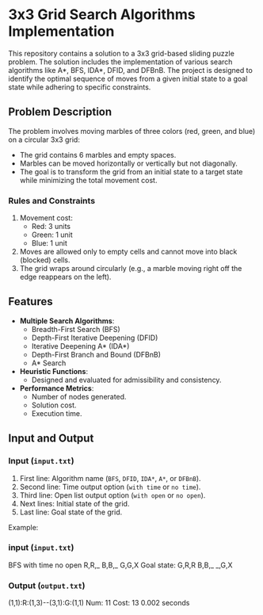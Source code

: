 # 3x3 Grid Search Algorithms Implementation

This repository contains a solution to a 3x3 grid-based sliding puzzle problem. The solution includes the implementation of various search algorithms like A*, BFS, IDA*, DFID, and DFBnB. The project is designed to identify the optimal sequence of moves from a given initial state to a goal state while adhering to specific constraints.

## Problem Description
The problem involves moving marbles of three colors (red, green, and blue) on a circular 3x3 grid:
- The grid contains 6 marbles and empty spaces.
- Marbles can be moved horizontally or vertically but not diagonally.
- The goal is to transform the grid from an initial state to a target state while minimizing the total movement cost.

### Rules and Constraints
1. Movement cost:
   - Red: 3 units
   - Green: 1 unit
   - Blue: 1 unit
2. Moves are allowed only to empty cells and cannot move into black (blocked) cells.
3. The grid wraps around circularly (e.g., a marble moving right off the edge reappears on the left).

## Features
- **Multiple Search Algorithms**: 
  - Breadth-First Search (BFS)
  - Depth-First Iterative Deepening (DFID)
  - Iterative Deepening A* (IDA*)
  - Depth-First Branch and Bound (DFBnB)
  - A* Search
- **Heuristic Functions**:
  - Designed and evaluated for admissibility and consistency.
- **Performance Metrics**:
  - Number of nodes generated.
  - Solution cost.
  - Execution time.

## Input and Output
### Input (`input.txt`)
1. First line: Algorithm name (`BFS`, `DFID`, `IDA*`, `A*`, or `DFBnB`).
2. Second line: Time output option (`with time` or `no time`).
3. Third line: Open list output option (`with open` or `no open`).
4. Next lines: Initial state of the grid.
5. Last line: Goal state of the grid.

Example:

### input (`input.txt`)
BFS
with time
no open
R,R,_
B,B,_
G,G,X
Goal state:
G,R,R
B,B,_
_,G,X

### Output (`output.txt`)
(1,1):R:(1,3)--(3,1):G:(1,1)
Num: 11
Cost: 13
0.002 seconds

